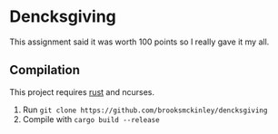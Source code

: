 # Dencksgiving

This assignment said it was worth 100 points so I really gave it my all.

## Compilation

This project requires [rust](https://www.rust-lang.org) and ncurses.

1. Run `git clone https://github.com/brooksmckinley/dencksgiving`
2. Compile with `cargo build --release`
